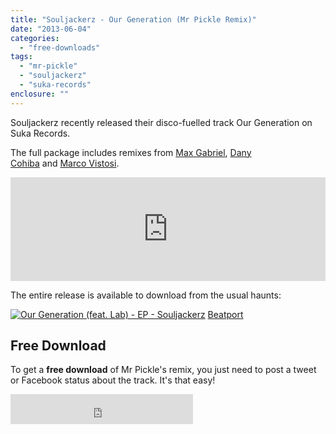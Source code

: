 ```yaml
---
title: "Souljackerz - Our Generation (Mr Pickle Remix)"
date: "2013-06-04"
categories: 
  - "free-downloads"
tags: 
  - "mr-pickle"
  - "souljackerz"
  - "suka-records"
enclosure: ""
---
```


Souljackerz recently released their disco-fuelled track Our Generation on Suka Records.

The full package includes remixes from [Max Gabriel](https://www.beatport.com/track/our-generation-max-gabriel-remix/4074142), [Dany Cohiba](https://www.beatport.com/track/our-generation-dany-cohiba-remix/4074144) and [Marco Vistosi](https://www.beatport.com/track/our-generation-marco-vistosi-remix/4074143).

<iframe src="https://w.soundcloud.com/player/?url=http%3A%2F%2Fapi.soundcloud.com%2Ftracks%2F95359617&amp;color=ff6600&amp;auto_play=false&amp;show_artwork=true" height="166" width="100%" frameborder="no" scrolling="no"></iframe>

The entire release is available to download from the usual haunts:

[![Our Generation (feat. Lab) - EP - Souljackerz](https://r.mzstatic.com/images/web/linkmaker/badge_itunes-lrg.gif)](https://clk.tradedoubler.com/click?p=23708&a=1254950&url=https%3A%2F%2Fitunes.apple.com%2Fgb%2Falbum%2Four-generation-feat.-lab-ep%2Fid596127637%3Fuo%3D4%26partnerId%3D2003) [Beatport](https://www.beatport.com/release/our-generation/1025094)

## Free Download

To get a **free download** of Mr Pickle's remix, you just need to post a tweet or Facebook status about the track. It's that easy!

<iframe id="paytweet_button3" name="paytweet_button3" src="https://www.paywithatweet.com/dlbutton03.php?id=fd9498924b6d3bca2e97cf18e7dd1cdf" height="48" width="292" frameborder="no" scrolling="No"></iframe>
